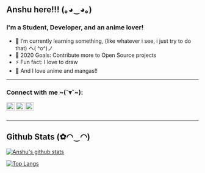 ## Anshu here!!! (｡◕‿◕｡)

### I'm a Student, Developer, and an anime lover!

- 💜 I’m currently learning something, (like whatever i see, i just try to do that) ヘ( ^o^)ノ
- 🥅 2020 Goals: Contribute more to Open Source projects
- ⚡ Fun fact: I love to draw
- 🌸 And I love anime and mangas!!

---

### Connect with me ~(˘▾˘~):

[<img align="left" alt="anshu | Twitter" width="22px" src="https://cdn.jsdelivr.net/npm/simple-icons@v3/icons/twitter.svg" />][twitter]
[<img align="left" alt="anshu | LinkedIn" width="22px" src="https://cdn.jsdelivr.net/npm/simple-icons@v3/icons/linkedin.svg" />][linkedin]
[<img align="left" alt="anshu | Instagram" width="22px" src="https://cdn.jsdelivr.net/npm/simple-icons@v3/icons/instagram.svg" />][instagram]

<br />
<br />

---

## Github Stats (✿◠‿◠)

[![Anshu's github stats](https://github-readme-stats.vercel.app/api?username=anshukaira&hide=prs&count_private=true&show_icons=true&theme=monokai)](https://github.com/anuraghazra/github-readme-stats)

[![Top Langs](https://github-readme-stats.vercel.app/api/top-langs/?username=anshukaira&layout=compact&theme=monokai&hide=tex)](https://github.com/anuraghazra/github-readme-stats)

<!--
<a href="https://github.com/anuraghazra/github-readme-stats">
  <img align="left" src="https://github-readme-stats.vercel.app/api/pin/?username=anuraghazra&repo=github-readme-stats" />
</a>
<a href="https://github.com/anuraghazra/convoychat">
  <img align="left" src="https://github-readme-stats.vercel.app/api/pin/?username=anuraghazra&repo=convoychat" />
</a>
-->

[twitter]: https://twitter.com/kairahiwatari
[instagram]: https://instagram.com/kaira__17
[linkedin]: https://linkedin.com/in/anshukaira

<!--comment--6da4ce7d64eadc234f44da969d874fc3637b7999-->

